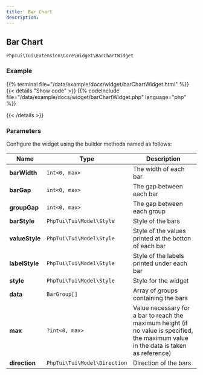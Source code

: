 ```yaml
---
title:  Bar Chart 
description: 
---
```

##  Bar Chart 

`PhpTui\Tui\Extension\Core\Widget\BarChartWidget`


### Example

{{% terminal file="/data/example/docs/widget/barChartWidget.html" %}}
{{< details "Show code"  >}}
{{% codeInclude file="/data/example/docs/widget/barChartWidget.php" language="php" %}}

{{< /details >}}
### Parameters

Configure the widget using the builder methods named as follows:

| Name | Type | Description |
| --- | --- | --- |
| **barWidth** | `int<0, max>` | The width of each bar |
| **barGap** | `int<0, max>` | The gap between each bar |
| **groupGap** | `int<0, max>` | The gap between each group |
| **barStyle** | `PhpTui\Tui\Model\Style` | Style of the bars |
| **valueStyle** | `PhpTui\Tui\Model\Style` | Style of the values printed at the botton of each bar |
| **labelStyle** | `PhpTui\Tui\Model\Style` | Style of the labels printed under each bar |
| **style** | `PhpTui\Tui\Model\Style` | Style for the widget |
| **data** | `BarGroup[]` | Array of groups containing the bars |
| **max** | `?int<0, max>` | Value necessary for a bar to reach the maximum height (if no value is specified, the maximum value in the data is taken as reference) |
| **direction** | `PhpTui\Tui\Model\Direction` | Direction of the bars |
